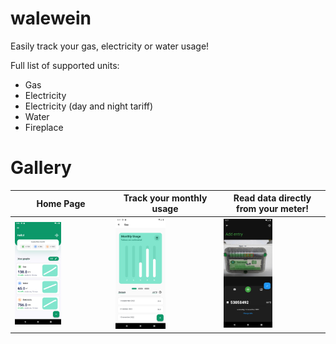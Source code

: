 # walewein

Easily track your gas, electricity or water usage!

Full list of supported units:
- Gas
- Electricity
- Electricity (day and night tariff)
- Water
- Fireplace

# Gallery

Home Page              |  Track your monthly usage                   | Read data directly from your meter!
-----------------------|---------------------------------------------|---------------------------------------
<img src="https://github.com/Dewaeq/walewein/blob/master/images/Home.png?raw=true" width="50%">  |  <img src="https://github.com/Dewaeq/walewein/blob/master/images/Graph.png?raw=true" width="50%">  |  <img src="https://github.com/Dewaeq/walewein/blob/master/images/AddEntry.png?raw=true" width="50%">

